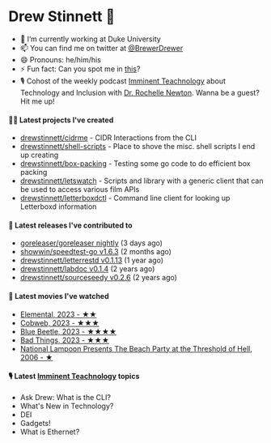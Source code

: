 
# Drew Stinnett 👋

- 🔭 I’m currently working at Duke University
- 📫 You can find me on twitter at [@BrewerDrewer](https://twitter.com/BrewerDrewer)
- 😄 Pronouns: he/him/his
- ⚡ Fun fact: Can you spot me in [this](https://www.youtube.com/watch?v=oL9WnB0qHBA)?
- 🎙 Cohost of the weekly podcast [Imminent Teachnology](https://podcast.imminentteachnology.com/) about Technology and Inclusion with [Dr. Rochelle Newton](https://www.linkedin.com/in/drrochellenewton/). Wanna be a guest? Hit me up!

#### 👨‍💻 Latest projects I've created
- [drewstinnett/cidrme](https://github.com/drewstinnett/cidrme) - CIDR Interactions from the CLI
- [drewstinnett/shell-scripts](https://github.com/drewstinnett/shell-scripts) - Place to shove the misc. shell scripts I end up creating
- [drewstinnett/box-packing](https://github.com/drewstinnett/box-packing) - Testing some go code to do efficient box packing
- [drewstinnett/letswatch](https://github.com/drewstinnett/letswatch) - Scripts and library with a generic client that can be used to access various film APIs
- [drewstinnett/letterboxdctl](https://github.com/drewstinnett/letterboxdctl) - Command line client for looking up Letterboxd information

#### 🚀 Latest releases I've contributed to
- [goreleaser/goreleaser nightly](https://github.com/goreleaser/goreleaser/releases/tag/nightly) (3 days ago)
- [showwin/speedtest-go v1.6.3](https://github.com/showwin/speedtest-go/releases/tag/v1.6.3) (2 months ago)
- [drewstinnett/letterrestd v0.1.13](https://github.com/drewstinnett/letterrestd/releases/tag/v0.1.13) (1 year ago)
- [drewstinnett/labdoc v0.1.4](https://github.com/drewstinnett/labdoc/releases/tag/v0.1.4) (2 years ago)
- [drewstinnett/sourceseedy v0.2.6](https://github.com/drewstinnett/sourceseedy/releases/tag/v0.2.6) (2 years ago)

#### 🍿 Latest movies I've watched
- [Elemental, 2023 - ★★](https://letterboxd.com/mondodrew/film/elemental-2023/)
- [Cobweb, 2023 - ★★★](https://letterboxd.com/mondodrew/film/cobweb-2023/)
- [Blue Beetle, 2023 - ★★★★](https://letterboxd.com/mondodrew/film/blue-beetle/)
- [Bad Things, 2023 - ★★★](https://letterboxd.com/mondodrew/film/bad-things/)
- [National Lampoon Presents The Beach Party at the Threshold of Hell, 2006 - ★](https://letterboxd.com/mondodrew/film/national-lampoon-presents-the-beach-party-at-the-threshold-of-hell/)

#### 🎙 Latest [Imminent Teachnology](https://podcast.imminentteachnology.com/) topics
- Ask Drew: What is the CLI?
- What&#39;s New in Technology?
- DEI
- Gadgets!
- What is Ethernet?
